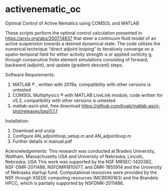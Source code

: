 # activenematic_oc

Optimal Control of Active Nematics using COMSOL and MATLAB

These scripts perform the optimal control calculation presented in https://arxiv.org/abs/2007.14837 that steer a continuum fluid model of an active suspension towards a desired dynamical state. The code utilizes the numerical technique “direct adjoint looping” to iteratively converge on a spatio-temporal field for either activity strength α or applied vorticity g, through consecutive finite element simulations consisting of forward, backward (adjoint), and update (gradient descent) steps.

Software Requirements:
1. MATLAB ® , written with 2019a, compatibility with other versions is untested
2. COMSOL Multiphysics ® with MATLAB LiveLink module, code written for v5.2, compatibility
with other versions is untested
3. matlab-ascii-plot, free download https://github.com/kyak/matlab-ascii-plot/releases/tag/0.1.1

Installation:
1. Download and unzip
2. Configure AN_adjointloop_setup.m and AN_adjointloop.m
3. Further details in manual.pdf

Acknowledgements:
This research was conducted at Bradeis University, Waltham, Massachusetts USA and University of Nebraska, Lincoln, Nebraska, USA
This work was supported by the NSF MRSEC-1420382, NSF-DMR-2011486, NSFDMR1810077, and DMR-1855914 and the University of Nebraska startup fund.
Computational resources were provided by the NSF through XSEDE computing resources (MCB090163) and the Brandeis HPCC, which is partially supported by NSFDMR-2011486. 
